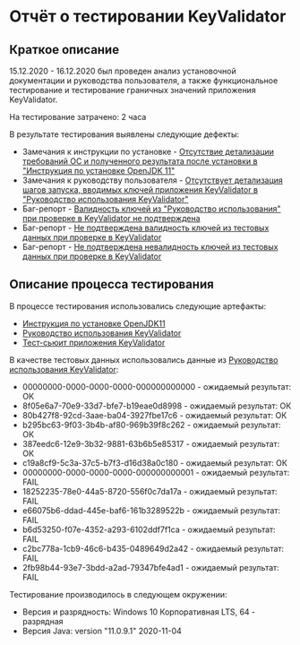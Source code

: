 # Отчёт о тестировании KeyValidator

## Краткое описание

15.12.2020 - 16.12.2020 был проведен анализ установочной документации и руководства пользователя, а также функциональное тестирование и тестирование граничных значений приложения KeyValidator.

На тестирование затрачено: 2 часа

В результате тестирования выявлены следующие дефекты:
* Замечания к инструкции по установке - [Отсутствие детализации требований ОС и полученного результата после установки в "Инструкция по установке OpenJDK 11"](https://github.com/EvgeniyaSelivanova/3_JAVA_HomeWork_1.1/issues/1)
* Замечания к руководству пользователя - [Отсутствует детализация шагов запуска, вводимых ключей приложения KeyValidator в "Руководство использования KeyValidator"](https://github.com/EvgeniyaSelivanova/3_JAVA_HomeWork_1.1/issues/2) 
* Баг-репорт - [Валидность ключей из "Руководство использования" при проверке в KeyValidator не подтверждена](https://github.com/EvgeniyaSelivanova/3_JAVA_HomeWork_1.1/issues/3)
* Баг-репорт - [Не подтверждена валидность ключей из тестовых данных при проверке в KeyValidator](https://github.com/EvgeniyaSelivanova/3_JAVA_HomeWork_1.1/issues/4)
* Баг-репорт - [Не подтверждена невалидность ключей из тестовых данных при проверке в KeyValidator](https://github.com/EvgeniyaSelivanova/3_JAVA_HomeWork_1.1/issues/5)

## Описание процесса тестирования

В процессе тестирования использовались следующие артефакты:
* [Инструкция по установке OpenJDK11](https://github.com/netology-code/javaqa-homeworks/blob/master/intro/openjdk11-manual.md)
* [Руководство использования KeyValidator](https://github.com/netology-code/javaqa-homeworks/blob/master/intro/user-manual.md)
* [Тест-сьюит приложения KeyValidator](Test_suit.md)

В качестве тестовых данных использовались данные из [Руководство использования KeyValidator](https://github.com/netology-code/javaqa-homeworks/blob/master/intro/user-manual.md):
* 00000000-0000-0000-0000-000000000000 - ожидаемый результат: ОК
* 8f05e6a7-70e9-33d7-bfe7-b19eae0d8998 - ожидаемый результат: ОК
* 80b427f8-92cd-3aae-ba04-3927fbe17c6 - ожидаемый результат: ОК
* b295bc63-9f03-3b4b-af80-969b39f8c262 - ожидаемый результат: ОК
* 387eedc6-12e9-3b32-9881-63b6b5e85317 - ожидаемый результат: ОК
* c19a8cf9-5c3a-37c5-b7f3-d16d38a0c180 - ожидаемый результат: ОК
* 00000000-0000-0000-0000-000000000001 - ожидаемый результат: FAIL
* 18252235-78e0-44a5-8720-556f0c7da17a - ожидаемый результат: FAIL
* e66075b6-ddad-445e-baf6-161b3289522b - ожидаемый результат: FAIL
* b6d53250-f07e-4352-a293-6102ddf7f1ca - ожидаемый результат: FAIL
* c2bc778a-1cb9-46c6-b435-0489649d2a42 - ожидаемый результат: FAIL
* 2fb98b44-93e7-3bdd-a2ad-79347bfe4ad1 - ожидаемый результат: FAIL

Тестирование производилось в следующем окружении:
* Версия и разрядность: Windows 10 Корпоративная LTS, 64 - разрядная
* Версия Java: version "11.0.9.1" 2020-11-04

